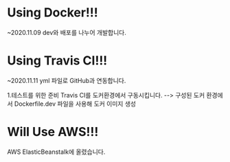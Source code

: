 # Using Docker!!!

~2020.11.09
dev와 배포를 나누어 개발합니다.

# Using Travis CI!!!

~2020.11.11
yml 파일로 GitHub과 연동합니다.

1.테스트를 위한 준비
Travis CI를 도커환경에서 구동시킵니다.
--> 구성된 도커 환경에서 Dockerfile.dev 파일을 사용해 도커 이미지 생성 

# Will Use AWS!!!
AWS ElasticBeanstalk에 올렸습니다.


